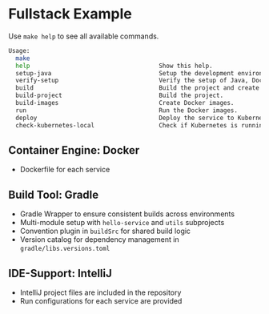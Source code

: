 # Fullstack Example

Use `make help` to see all available commands.

```bash
Usage:
  make 
  help                                    Show this help.
  setup-java                              Setup the development environment.
  verify-setup                            Verify the setup of Java, Docker, Kubernetes, and Helm.
  build                                   Build the project and create Docker images.
  build-project                           Build the project.
  build-images                            Create Docker images.
  run                                     Run the Docker images.
  deploy                                  Deploy the service to Kubernetes.
  check-kubernetes-local                  Check if Kubernetes is running locally.
```

## Container Engine: Docker
- Dockerfile for each service

## Build Tool: Gradle
- Gradle Wrapper to ensure consistent builds across environments
- Multi-module setup with `hello-service` and `utils` subprojects
- Convention plugin in `buildSrc` for shared build logic
- Version catalog for dependency management in `gradle/libs.versions.toml`

## IDE-Support: IntelliJ
- IntelliJ project files are included in the repository
- Run configurations for each service are provided
